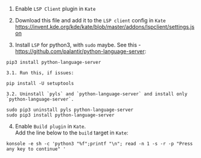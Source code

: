 1. Enable `LSP Client` plugin in `Kate`  

2. Download this file and add it to the `LSP client` config in `Kate`  
https://invent.kde.org/kde/kate/blob/master/addons/lspclient/settings.json

3. Install `LSP` for python3, with `sudo` maybe. See this - https://github.com/palantir/python-language-server:  
```
pip3 install python-language-server
```

    3.1. Run this, if issues:  
```
pip install -U setuptools
```

    3.2. Uninstall `pyls` and `python-language-server` and install only `python-language-server`.  
```
sudo pip3 uninstall pyls python-language-server
sudo pip3 install python-language-server
```

4. Enable `Build plugin` in `Kate`.  
Add the line below to the `build` target in `Kate`:  
```
konsole -e sh -c 'python3 "%f";printf "\n"; read -n 1 -s -r -p "Press any key to continue" '
```
